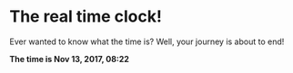 # The real time clock!

Ever wanted to know what the time is? Well, your journey is about to end!

**The time is Nov 13, 2017, 08:22**